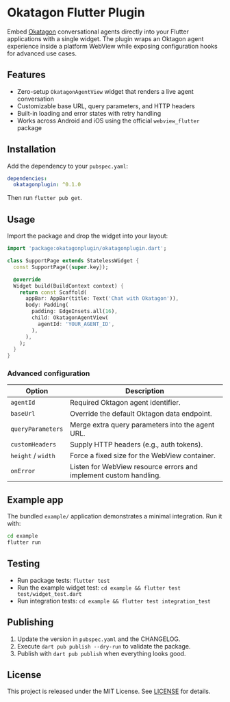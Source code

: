 # Okatagon Flutter Plugin

Embed [Okatagon](https://okatagon.com) conversational agents directly into your Flutter applications with a single widget. The plugin wraps an Oktagon agent experience inside a platform WebView while exposing configuration hooks for advanced use cases.

## Features

- Zero-setup `OkatagonAgentView` widget that renders a live agent conversation
- Customizable base URL, query parameters, and HTTP headers
- Built-in loading and error states with retry handling
- Works across Android and iOS using the official `webview_flutter` package

## Installation

Add the dependency to your `pubspec.yaml`:

```yaml
dependencies:
  okatagonplugin: ^0.1.0
```

Then run `flutter pub get`.

## Usage

Import the package and drop the widget into your layout:

```dart
import 'package:okatagonplugin/okatagonplugin.dart';

class SupportPage extends StatelessWidget {
  const SupportPage({super.key});

  @override
  Widget build(BuildContext context) {
    return const Scaffold(
      appBar: AppBar(title: Text('Chat with Okatagon')),
      body: Padding(
        padding: EdgeInsets.all(16),
        child: OkatagonAgentView(
          agentId: 'YOUR_AGENT_ID',
        ),
      ),
    );
  }
}
```

### Advanced configuration

| Option | Description |
| --- | --- |
| `agentId` | Required Oktagon agent identifier. |
| `baseUrl` | Override the default Oktagon data endpoint. |
| `queryParameters` | Merge extra query parameters into the agent URL. |
| `customHeaders` | Supply HTTP headers (e.g., auth tokens). |
| `height` / `width` | Force a fixed size for the WebView container. |
| `onError` | Listen for WebView resource errors and implement custom handling. |

## Example app

The bundled `example/` application demonstrates a minimal integration. Run it with:

```bash
cd example
flutter run
```

## Testing

- Run package tests: `flutter test`
- Run the example widget test: `cd example && flutter test test/widget_test.dart`
- Run integration tests: `cd example && flutter test integration_test`

## Publishing

1. Update the version in `pubspec.yaml` and the CHANGELOG.
2. Execute `dart pub publish --dry-run` to validate the package.
3. Publish with `dart pub publish` when everything looks good.

## License

This project is released under the MIT License. See [LICENSE](LICENSE) for details.
